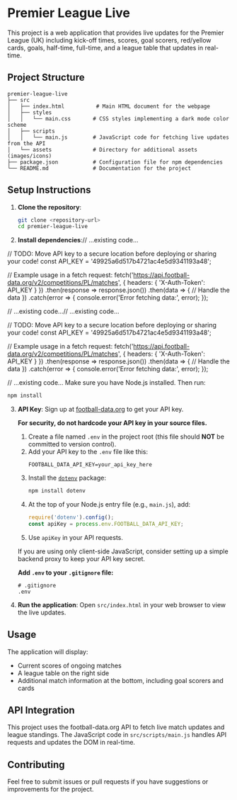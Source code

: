 # Premier League Live

This project is a web application that provides live updates for the Premier League (UK) including kick-off times, scores, goal scorers, red/yellow cards, goals, half-time, full-time, and a league table that updates in real-time.

## Project Structure

```
premier-league-live
├── src
│   ├── index.html          # Main HTML document for the webpage
│   ├── styles
│   │   └── main.css       # CSS styles implementing a dark mode color scheme
│   ├── scripts
│   │   └── main.js        # JavaScript code for fetching live updates from the API
│   └── assets             # Directory for additional assets (images/icons)
├── package.json           # Configuration file for npm dependencies
└── README.md              # Documentation for the project
```

## Setup Instructions

1. **Clone the repository**:
   ```bash
   git clone <repository-url>
   cd premier-league-live
   ```

2. **Install dependencies**:// ...existing code...

// TODO: Move API key to a secure location before deploying or sharing your code!
const API_KEY = '49925a6d517b4721ac4e5d9341193a48';

// Example usage in a fetch request:
fetch('https://api.football-data.org/v2/competitions/PL/matches', {
    headers: { 'X-Auth-Token': API_KEY }
})
.then(response => response.json())
.then(data => {
    // Handle the data
})
.catch(error => {
    console.error('Error fetching data:', error);
});

// ...existing code...// ...existing code...

// TODO: Move API key to a secure location before deploying or sharing your code!
const API_KEY = '49925a6d517b4721ac4e5d9341193a48';

// Example usage in a fetch request:
fetch('https://api.football-data.org/v2/competitions/PL/matches', {
    headers: { 'X-Auth-Token': API_KEY }
})
.then(response => response.json())
.then(data => {
    // Handle the data
})
.catch(error => {
    console.error('Error fetching data:', error);
});

// ...existing code...
   Make sure you have Node.js installed. Then run:
   ```bash
   npm install
   ```

3. **API Key**:
   Sign up at [football-data.org](https://www.football-data.org/) to get your API key.

    **For security, do not hardcode your API key in your source files.**
   
   1. Create a file named `.env` in the project root (this file should **NOT** be committed to version control).
   2. Add your API key to the `.env` file like this:
      ```
      FOOTBALL_DATA_API_KEY=your_api_key_here
      ```
   3. Install the [`dotenv`](https://www.npmjs.com/package/dotenv) package:
      ```bash
      npm install dotenv
      ```
   4. At the top of your Node.js entry file (e.g., `main.js`), add:
      ```javascript
      require('dotenv').config();
      const apiKey = process.env.FOOTBALL_DATA_API_KEY;
      ```
   5. Use `apiKey` in your API requests.
   
   If you are using only client-side JavaScript, consider setting up a simple backend proxy to keep your API key secret.
   
   **Add `.env` to your `.gitignore` file:**
   ```
   # .gitignore
   .env
   ```

4. **Run the application**:
   Open `src/index.html` in your web browser to view the live updates.

## Usage

The application will display:
- Current scores of ongoing matches
- A league table on the right side
- Additional match information at the bottom, including goal scorers and cards

## API Integration

This project uses the football-data.org API to fetch live match updates and league standings. The JavaScript code in `src/scripts/main.js` handles API requests and updates the DOM in real-time.

## Contributing

Feel free to submit issues or pull requests if you have suggestions or improvements for the project.